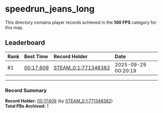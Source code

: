 # speedrun_jeans_long

This directory contains player records achieved in the **100 FPS** category for this map.

## Leaderboard

| Rank | Best Time | Record Holder | Date                |
| :--- | :-------- | :------------ | :------------------ |
| #1   | [00:17.609](./00017609_STEAM_0_1_771348382_20250929-002019.zip) | [STEAM_0:1:771348382](https://speedrun16.com/profile/STEAM_0:1:771348382)   | 2025-09-29 00:20:19 |

---

### Record Summary
**Record Holder:** [00:17.609](./00017609_STEAM_0_1_771348382_20250929-002019.zip) (by [STEAM_0:1:771348382](https://speedrun16.com/profile/STEAM_0:1:771348382))  
**Total PBs Archived:** 1